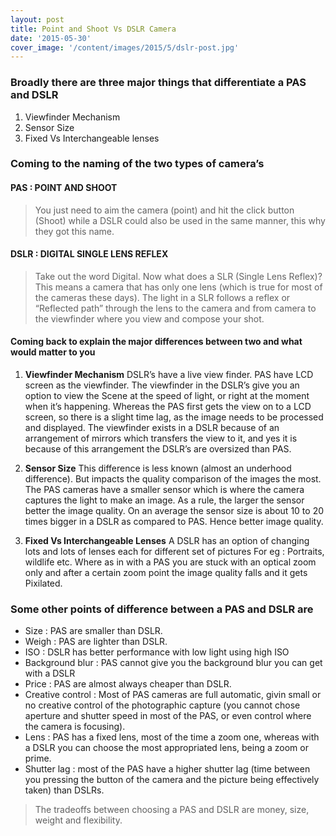```yaml
---
layout: post
title: Point and Shoot Vs DSLR Camera
date: '2015-05-30'
cover_image: '/content/images/2015/5/dslr-post.jpg'
---
```


### Broadly there are three major things that differentiate a PAS and DSLR

1. Viewfinder Mechanism
2. Sensor Size
3. Fixed Vs Interchangeable lenses

### Coming to the naming of the two types of camera’s

#### PAS : POINT AND SHOOT 

> You just need to aim the camera (point) and hit the click button (Shoot) while a DSLR could also be used in the same manner, this why they got this name.

#### DSLR : DIGITAL SINGLE LENS REFLEX 

> Take out the word Digital. Now what does a SLR (Single Lens Reflex)? This means a camera that has only one lens (which is true for most of the cameras these days). The light in a SLR follows a reflex or  “Reflected path” through the lens to the camera and from camera to the viewfinder where you view and compose your shot.


#### Coming back to explain the major differences between two and what would matter to you

1. **Viewfinder Mechanism**
DSLR’s have a live view finder. PAS have LCD screen as the viewfinder. The viewfinder in the DSLR’s give you an option to view the Scene at the speed of light, or right at the moment when it’s happening. Whereas the PAS first gets the view on to a LCD screen, so there is a slight time lag, as the image needs to be processed and displayed. The viewfinder exists in a DSLR because of an arrangement of mirrors which transfers the view to it, and yes it is because of this arrangement the DSLR’s are oversized than PAS.

2. **Sensor Size**
This difference is less known (almost an underhood difference). But impacts the quality comparison of the images the most. The PAS cameras have a smaller sensor which is where the camera captures the light to make an image. As a rule, the larger the sensor better the image quality. On an average the sensor size is about 10 to 20 times bigger in a DSLR as compared to PAS. Hence better image quality.
 
3. **Fixed Vs Interchangeable Lenses**
A DSLR has an option of changing lots and lots of lenses each for different set of pictures For eg : Portraits, wildlife etc. Where as in with a PAS you are stuck with an optical zoom only and after a certain zoom point the image quality falls and it gets Pixilated.


### Some other points of difference between a PAS and DSLR are

* Size : PAS are smaller than DSLR.
* Weigh : PAS are lighter than DSLR.
* ISO : DSLR has better performance with low light using high ISO
* Background blur : PAS cannot give you the background blur you can get with a DSLR
* Price : PAS are almost always cheaper than DSLR.
* Creative control : Most of PAS cameras are full automatic, givin small or no creative control of the photographic capture (you cannot chose aperture and shutter speed in most of the PAS, or even control where the camera is focusing).
* Lens : PAS has a fixed lens, most of the time a zoom one, whereas with a DSLR you can choose the most appropriated lens, being a zoom or prime.
* Shutter lag : most of the PAS have a higher shutter lag (time between you pressing the button of the camera and the picture being effectively taken) than DSLRs.
 
> The tradeoffs between choosing a PAS and DSLR are money, size, weight and flexibility.

